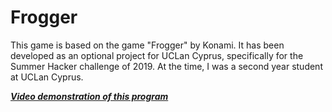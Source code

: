 # Frogger
This game is based on the game "Frogger" by Konami. It has been developed as an optional project for UCLan Cyprus, specifically for the Summer Hacker challenge of 2019. At the time, I was a second year student at UCLan Cyprus.

[**_Video demonstration of this program_**](https://drive.google.com/file/d/13VVrF-647NGeOPfmMY-pKSNK8bnjD_Zm/view?usp=sharing)

